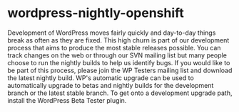 wordpress-nightly-openshift
===========================

Development of WordPress moves fairly quickly and day-to-day things break as often as they are fixed. This high churn is part of our development process that aims to produce the most stable releases possible.  You can track changes on the web or through our SVN mailing list but many people choose to run the nightly builds to help us identify bugs. If you would like to be part of this process, please join the WP Testers mailing list and download the latest nightly build.  WP's automatic upgrade can be used to automatically upgrade to betas and nightly builds for the development branch or the latest stable branch. To get onto a development upgrade path, install the WordPress Beta Tester plugin.
